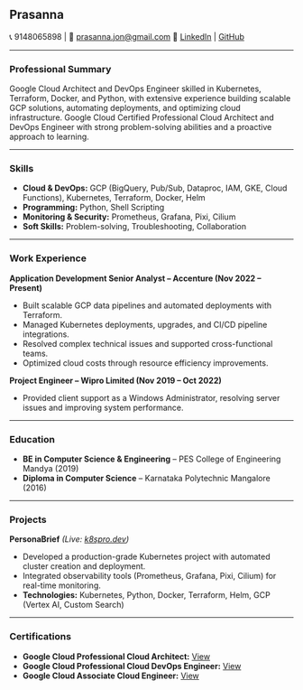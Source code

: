 ## **Prasanna**  
📞 9148065898 | 📧 [prasanna.jon@gmail.com](mailto:prasanna.jon@gmail.com)  🔗 [LinkedIn](https://www.linkedin.com/in/prasanna-poojari/) | [GitHub](https://github.com/prasanna-p/PersonaBrief) 

---
### **Professional Summary**
Google Cloud Architect and DevOps Engineer skilled in Kubernetes, Terraform, Docker, and Python, with extensive experience building scalable GCP solutions, automating deployments, and optimizing cloud infrastructure. Google Cloud Certified Professional Cloud Architect and DevOps Engineer with strong problem-solving abilities and a proactive approach to learning.

---
### **Skills**
- **Cloud & DevOps:** GCP (BigQuery, Pub/Sub, Dataproc, IAM, GKE, Cloud Functions), Kubernetes, Terraform, Docker, Helm  
- **Programming:** Python, Shell Scripting  
- **Monitoring & Security:** Prometheus, Grafana, Pixi, Cilium  
- **Soft Skills:** Problem-solving, Troubleshooting, Collaboration

---
### **Work Experience**
**Application Development Senior Analyst – Accenture (Nov 2022 – Present)**  
- Built scalable GCP data pipelines and automated deployments with Terraform.  
- Managed Kubernetes deployments, upgrades, and CI/CD pipeline integrations.  
- Resolved complex technical issues and supported cross-functional teams.  
- Optimized cloud costs through resource efficiency improvements.

**Project Engineer – Wipro Limited (Nov 2019 – Oct 2022)**  
- Provided client support as a Windows Administrator, resolving server issues and improving system performance.

---
### **Education**
- **BE in Computer Science & Engineering** – PES College of Engineering Mandya (2019)  
- **Diploma in Computer Science** – Karnataka Polytechnic Mangalore (2016)

---
### **Projects**
**PersonaBrief** *(Live: [k8spro.dev](https://k8spro.dev))*  
- Developed a production-grade Kubernetes project with automated cluster creation and deployment.  
- Integrated observability tools (Prometheus, Grafana, Pixi, Cilium) for real-time monitoring.  
- **Technologies:** Kubernetes, Python, Docker, Terraform, Helm, GCP (Vertex AI, Custom Search)

---
### **Certifications**
- **Google Cloud Professional Cloud Architect:** [View](https://google.accredible.com/9c01331f-47b8-4988-95ac-7e5864e0bce1#acc.lHG9edWV)  
- **Google Cloud Professional Cloud DevOps Engineer:** [View](https://google.accredible.com/4dbf6f7e-2bbf-438a-8579-992d24ad3cf0)  
- **Google Cloud Associate Cloud Engineer:** [View](https://www.credential.net/1e7d9b89-96b1-4806-80a9-f350025d0756)
